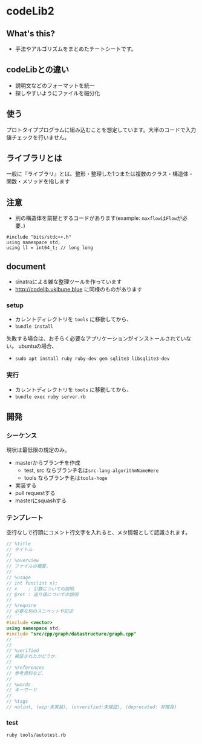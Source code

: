 
# codeLib2

## What's this?
- 手法やアルゴリズムをまとめたチートシートです。

## codeLibとの違い
- 説明文などのフォーマットを統一
- 探しやすいようにファイルを細分化

## 使う
プロトタイププログラムに組み込むことを想定しています。大半のコードで入力値チェックを行いません。

## ライブラリとは
一般に『ライブラリ』とは、整形・整理した1つまたは複数のクラス・構造体・関数・メソッドを指します

## 注意
- 別の構造体を前提とするコードがあります(example: `maxflow`は`Flow`が必要．)

```
#include "bits/stdc++.h"
using namespace std;
using ll = int64_t; // long long
```

## document

- sinatraによる雑な整理ツールを作っています
- http://codelib.ukibune.blue に同様のものがあります

### setup

- カレントディレクトリを `tools` に移動してから、
- `bundle install`

失敗する場合は、おそらく必要なアプリケーションがインストールされていない。
ubuntuの場合、
- `sudo apt install ruby ruby-dev gem sqlite3 libsqlite3-dev`

### 実行

- カレントディレクトリを `tools` に移動してから、
- `bundle exec ruby server.rb`

## 開発

### シーケンス

現状は最低限の規定のみ。

- masterからブランチを作成
  - test, src ならブランチ名は`src-lang-algorithmNameHere`
  - tools ならブランチ名は`tools-hoge`
- 実装する
- pull requestする
- masterにsquashする

### テンプレート

空行なしで行頭にコメント行文字を入れると、メタ情報として認識されます。

```cpp
// %title
// タイトル
// 
// %overview
// ファイルの概要．
//
// %usage
// int func(int x);
// x    : 引数についての説明
// @ret : 返り値についての説明
//
// %require
// 必要な別のスニペットや記述
// ```
#include <vector>
using namespace std;
#include "src/cpp/graph/datastructure/graph.cpp"
// ```
//
// %verified
// 検証されたかどうか．
// 
// %references
// 参考資料など．
// 
// %words
// キーワード
// 
// %tags
// nolint, (wip:未実装), (unverified:未検証), (deprecated: 非推奨)
```

### test

```
ruby tools/autotest.rb
```
